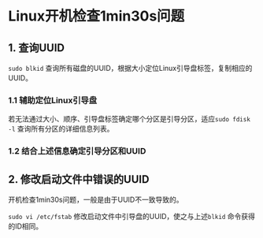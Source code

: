 # Linux开机检查1min30s问题

## 1. 查询UUID

`sudo blkid` 查询所有磁盘的UUID，根据大小定位Linux引导盘标签，复制相应的UUID。

### 1.1 辅助定位Linux引导盘

若无法通过大小、顺序、引导盘标签确定哪个分区是引导分区，适应`sudo fdisk -l` 查询所有分区的详细信息列表。

### 1.2 结合上述信息确定引导分区和UUID



## 2. 修改启动文件中错误的UUID

开机检查1min30s问题，一般是由于UUID不一致导致的。

`sudo vi /etc/fstab` 修改启动文件中引导盘的UUID，使之与上述`blkid` 命令获得的ID相同。
